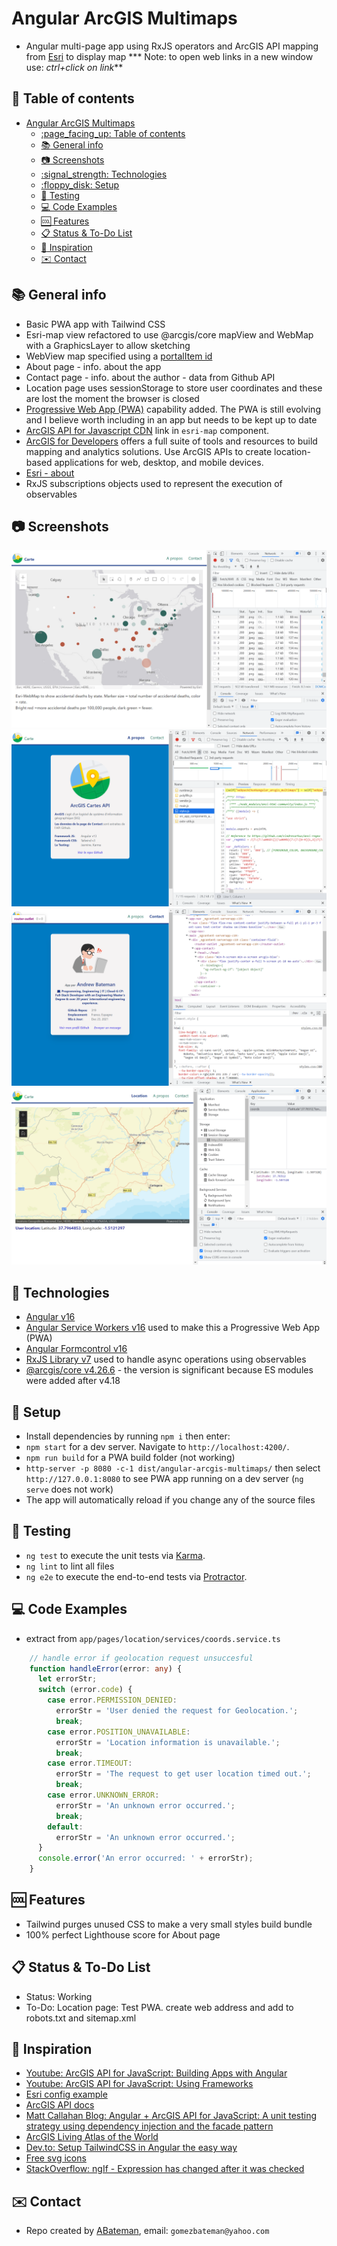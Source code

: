 # Angular ArcGIS Multimaps

* Angular multi-page app using RxJS operators and ArcGIS API mapping from [Esri](https://www.esri.com/en-us/home) to display map
*** Note: to open web links in a new window use: _ctrl+click on link_**

## :page_facing_up: Table of contents

* [Angular ArcGIS Multimaps](#angular-arcgis-multimaps)
  * [:page\_facing\_up: Table of contents](#page_facing_up-table-of-contents)
  * [:books: General info](#books-general-info)
  * [:camera: Screenshots](#camera-screenshots)
  * [:signal\_strength: Technologies](#signal_strength-technologies)
  * [:floppy\_disk: Setup](#floppy_disk-setup)
  * [:flashlight: Testing](#flashlight-testing)
  * [:computer: Code Examples](#computer-code-examples)
  * [:cool: Features](#cool-features)
  * [:clipboard: Status \& To-Do List](#clipboard-status--to-do-list)
  * [:clap: Inspiration](#clap-inspiration)
  * [:envelope: Contact](#envelope-contact)

## :books: General info

* Basic PWA app with Tailwind CSS
* Esri-map view refactored to use @arcgis/core mapView and WebMap with a GraphicsLayer to allow sketching
* WebView map specified using a [portalItem id](https://developers.arcgis.com/javascript/latest/api-reference/esri-WebMap.html#portalItem)
* About page - info. about the app
* Contact page - info. about the author - data from Github API
* Location page uses sessionStorage to store user coordinates and these are lost the moment the browser is closed
* [Progressive Web App (PWA)](https://firt.dev/pwa-2021/) capability added. The PWA is still evolving and I believe worth including in an app but needs to be kept up to date
* [ArcGIS API for Javascript CDN](https://developers.arcgis.com/javascript/latest/guide/get-api/#cdn) link in `esri-map` component.
* [ArcGIS for Developers](https://developers.arcgis.com/) offers a full suite of tools and resources to build mapping and analytics solutions. Use ArcGIS APIs to create location-based applications for web, desktop, and mobile devices.
* [Esri - about](https://www.esri.com/en-us/about/about-esri/overview)
* RxJS subscriptions objects used to represent the execution of observables

## :camera: Screenshots

![Example screenshot](./imgs/map.png)
![Example screenshot](./imgs/about.png)
![Example screenshot](./imgs/contact.png)
![Example screenshot](./imgs/location.png)

## :signal_strength: Technologies

* [Angular v16](https://angular.io/)
* [Angular Service Workers v16](https://angular.io/guide/service-worker-getting-started) used to make this a Progressive Web App (PWA)
* [Angular Formcontrol v16](https://angular.io/api/forms/FormControl)
* [RxJS Library v7](https://angular.io/guide/rx-library) used to handle async operations using observables
* [@arcgis/core v4.26.6](https://www.npmjs.com/package/@arcgis/core) - the version is significant because ES modules were added after v4.18

## :floppy_disk: Setup

* Install dependencies by running `npm i` then enter:
* `npm start` for a dev server. Navigate to `http://localhost:4200/`.
* `npm run build` for a PWA build folder (not working)
* `http-server -p 8080 -c-1 dist/angular-arcgis-multimaps/` then select `http://127.0.0.1:8080` to see PWA app running on a dev server (`ng serve` does not work)
* The app will automatically reload if you change any of the source files
  
## :flashlight: Testing

* `ng test` to execute the unit tests via [Karma](https://karma-runner.github.io).
* `ng lint` to lint all files
* `ng e2e` to execute the end-to-end tests via [Protractor](http://www.protractortest.org/).

## :computer: Code Examples

* extract from `app/pages/location/services/coords.service.ts`

```typescript
    // handle error if geolocation request unsuccesful
    function handleError(error: any) {
      let errorStr;
      switch (error.code) {
        case error.PERMISSION_DENIED:
          errorStr = 'User denied the request for Geolocation.';
          break;
        case error.POSITION_UNAVAILABLE:
          errorStr = 'Location information is unavailable.';
          break;
        case error.TIMEOUT:
          errorStr = 'The request to get user location timed out.';
          break;
        case error.UNKNOWN_ERROR:
          errorStr = 'An unknown error occurred.';
          break;
        default:
          errorStr = 'An unknown error occurred.';
      }
      console.error('An error occurred: ' + errorStr);
    }
```

## :cool: Features

* Tailwind purges unused CSS to make a very small styles build bundle
* 100% perfect Lighthouse score for About page

## :clipboard: Status & To-Do List

* Status: Working
* To-Do: Location page: Test PWA. create web address and add to robots.txt and sitemap.xml

## :clap: Inspiration

* [Youtube: ArcGIS API for JavaScript: Building Apps with Angular](https://www.youtube.com/watch?v=ea4D-qGU0_0)
* [Youtube: ArcGIS API for JavaScript: Using Frameworks](https://www.youtube.com/watch?v=pYlnlQD882w&list=PLahIW2YFPQd7V8IJ0sTo9kMtqn-sCqs40&index=2)
* [Esri config example](https://github.com/Esri/application-base-js)
* [ArcGIS API docs](https://developers.arcgis.com/javascript/latest/install-and-set-up/)
* [Matt Callahan Blog: Angular + ArcGIS API for JavaScript: A unit testing strategy using dependency injection and the facade pattern](https://seesharpdotnet.wordpress.com/2020/12/03/angular-and-arcgis-api-for-javascript-a-unit-testing-strategy-using-dependency-injection-and-the-facade-pattern/)
* [ArcGIS Living Atlas of the World](https://livingatlas.arcgis.com/en/browse/#d=2&q=sea%20ice)
* [Dev.to: Setup TailwindCSS in Angular the easy way](https://dev.to/angular/setup-tailwindcss-in-angular-the-easy-way-1i5l)
* [Free svg icons](https://www.iconfinder.com/search/?q=map&price=free)
* [StackOverflow: ngIf - Expression has changed after it was checked](https://stackoverflow.com/questions/43513421/ngif-expression-has-changed-after-it-was-checked)

## :envelope: Contact

* Repo created by [ABateman](https://github.com/AndrewJBateman), email: `gomezbateman@yahoo.com`
